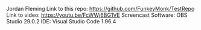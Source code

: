 Jordan Fleming
Link to this repo: https://github.com/FunkeyMonk/TestRepo 
Link to video: https://youtu.be/FcWWj6BG1VE
Screencast Software: OBS Studio 29.0.2
IDE: Visual Studio Code 1.96.4
